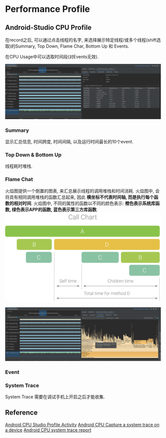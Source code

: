 # Performance Profile
## Android-Studio CPU Profile

在record之后, 可以通过点击线程的名字, 来选择展示特定线程/或多个线程(shift选取)的Summary, Top Down, Flame Char, Bottom Up 和 Events. 
 
在CPU Usage中可以选取时间段(对Events无效).

![](./rc/android-cpu-profile.png)

### Summary
显示汇总信息, 时间跨度, 时间间隔, 以及运行时间最长的10个event.

### Top Down & Bottom Up
线程耗时堆栈.

### Flame Chat
火焰图提供一个倒置的图表, 来汇总展示线程的调用堆栈和时间消耗. 
火焰图中, 会将具有相同调用堆栈的函数汇总起来, 因此 __横坐标不代表时间轴, 而是执行每个函数的相对时间__.
火焰图中, 不同的属性的函数以不同的颜色表示: __橙色表示系统库函数, 绿色表示APP的函数, 蓝色表示第三方库函数__.
![](./rc/call_chart_1-2X.png)

![](./rc/android-flame-chart.png)

### Event


### System Trace
System Trace 需要在调试手机上开启之后才能收集.


## Reference
[Android CPU Studio Profile Activity](https://developer.android.com/studio/profile/inspect-traces?hl=en)
[Android CPU Capture a system trace on a device](https://developer.android.com/topic/performance/tracing/on-device?hl=en)
[Android CPU system trace report](https://developer.android.com/topic/performance/tracing/navigate-report?hl=en#analysis)